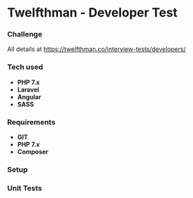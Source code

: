 # Twelfthman - Developer Test

### Challenge

All details at https://twelfthman.co/interview-tests/developers/

### Tech used

- **PHP 7.x**
- **Laravel**
- **Angular**
- **SASS**

### Requirements

- **GIT**
- **PHP 7.x**
- **Composer**

### Setup

### Unit Tests
